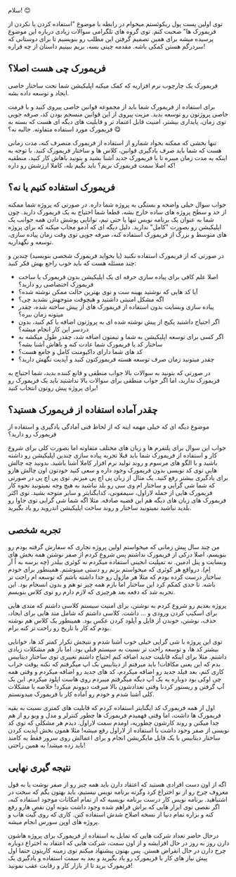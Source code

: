 سلام! 😊

توی اولین پست پول ریکوئستم میخوام در رابطه با موضوع "استفاده کردن یا نکردن از فریمورک ها" صحبت کنم. توی گروه های تلگرامی سوالات زیادی درباره این موضوع پرسیده میشه برای همین تصمیم گرفتن این مطلب رو بنویسیم تا برای دوستانی که سردرگم هستن کمکی باشه. مقدمه چینی بسه، بریم ببینیم داستان از چه قراره!

## فریمورک چی هست اصلا؟

فریمورک یک چارچوب نرم افزاریه که کمک میکنه اپلیکیشن شما تحت ساختار خاصی ایجاد و توسعه داده بشه.

برای استفاده از فریمورک شما باید از مجموعه قوانین خاصی پیروی کنید و با فرمت خاصی پروژتون رو توسعه بدید. مزیت پیروی از این قوانین منسجم بودن کد، صرفه جویی توی زمان، پایداری بیشتر، امنیت قابل اعتماد تر و قابلیت های دیگه ای هست که بسته به فریمورک مورد استفاده متفاوته. جالبه نه؟ 😋

تنها بخشی که ممکنه بخواد شمارو از استفاده از فریمورک منصرف کنه، مدت زمانی هست که شما باید صرف یادگیری قوانین، کلاس ها و ساختار فریمورک کنید. با توجه به اینکه یه مدت زمان میبره تا با فریمورک جدید آشنا بشید و بتونید باهاش کار کنید، منطقیه که اصلا سمت فریمورک بریم؟ باید بگیم بله، کاملا ارزشش رو داره! 

## فریمورک استفاده کنیم یا نه؟

جواب سوال خیلی واضحه و بستگی به پروژه شما داره. در صورتی که پروژه شما ممکنه از حد و سطح پروژه های ساده خارج بشه، قطعا شما احتیاج به یک فریمورک دارید. چون شما به عنوان یک برنامه نویس تنها یا حتی تیم، توانایی پوشش دادن همه جوانب یک اپلیکیشن رو بصورت "کامل" ندارید. دلیل دیگه ای که آدمو مجاب میکنه که برای پروژه های متوسط و بزرگ از فریمورک استفاده کنه، صرفه جویی توی وقت زمان پیاده سازی، توسعه و نگهداریه. 

در صورتی که از فریمورک استفاده نکنید (یا بخواید فریمورک شخصی بنویسید) چندین و چند مسئله هست که باید خوب راجع بهش فکر کنید:

- اصلا علم کافی برای پیاده سازی حرفه ای یک اپلیکیشن بدون فریمورک یا ساخت فریمورک اختصاصی رو دارید؟
- آیا کد هایی که نوشتید بهینه ست و توی بهترین حالت ممکن نوشته شده؟
- اگه مشکل امنیتی داشتید و هیچوقت متوجهش نشدید چی؟
- پیاده سازی وبسایت بدون استفاده از فریمورک های از پیش ساخته شده، چقدر میتونه زمان ببره؟
- اگر احتیاج داشتید پکیج از پیش نوشته شده ای به پروژتون اضافه یا کم کنید، بدون دردسر این کار انجام میشه؟
- اگر کسی برای توسعه اپلیکیشن به شما و تیمتون اضافه شد، چقدر طول میکشه به ساختار کد یا فریمورک شما عادت کنه و باهاش آشنا بشه؟
- کد های شما دارای داکیومنت کامل و جامع هست؟
- چقدر میتونید زمان صرف توسعه هسته فریمورکتون کنید و آپدیت نگهش دارید؟

در صورتی که بتونید به سوالات بالا جواب منطقی و قانع کننده بدید، شما احتیاج به فریمورک ندارید، اما اگر جواب منطقی برای سوالات بالا نداشتید باید یک فریمورک رو برای پروژه پیش روتون انتخاب کنید!

## چقدر آماده استفاده از فریمورک هستید؟

موضوع دیگه ای که خیلی مهمه اینه که از لحاظ فنی آمادگی یادگیری و استفاده از فریمورک رو دارید؟

جواب این سوال برای پلتفرم ها و زبان های مختلف متفاوته اما بصورت کلی برای شروع کار و استفاده از فریمورک شما باید قبلا تجربه پیاده سازی چندین اپلیکیشن رو داشته باشید و با الگو های مرسوم و روند تولید نرم افزار کاملا آشنا باشید. بدونید چه چالش هایی توی کد نویسی بدون فریمورک وجود داره و سعی کنید خودتون اون چالش هارو برای یادگیری بیشتر رفع کنید. یک مثال از زبان پی اچ پی میزنم. توی پی اچ پی در صورتی که شما شی گرایی و ساختار ام وی سی رو بلد نباشید به هیچ وجه نمیتونید نحوه کار فریمورک هایی از جمله لاراول، سیمفونی، کدایگنایتر و سایر متوجه بشید. توی اکثر فریمورک های زبان های دیگه هم این قضیه صادقه. مثلا اگه شما شی گرایی توی جاوا رو بلدید نباشید نمیتونید ساختار و روند ساخت اپلیکیشن اندروید رو یاد بگیرید.

## تجربه شخصی

من چند سال پیش زمانی که میخواستم اولین پروژه تجاری که سفارش گرفته بودم رو بنویسم، اصلا درکی از فریمورک نداشتم پس شروع کردم از صفر نوشتن همه بخش های وبسایت و پنل ادمین. نه تمپلیت انجینی استفاده میکردم نه کوئری بیلدر (چه برسه به اُ آر اِم). درواقع هر کوئری که میخواستم بزنم رو دستی مینوشتم. همینطور برای خودم ساختار درست کرده بودم که مثلا هر ماژول رو جدا داشته باشم که توسعه ام راحت تر باشه. تا حدی کمکم کرد این ساختار اما بازم همه چیز تو هم و بدون انسجام بود. این تجربه شد که دفعه بعد هرچیزی که لازم دارم رو توی کلاس بنویسم.

پروژه بعدیم رو شروع کردم به نوشتن، برای امنیت سیستم کلاسی داشتم که متدی هایی برای اسکیپ کردن ورودی و ... داشت. کلاسی داشتم که شامل متد هایی برای ایجاد، حذف، نوشتن، خوندن از فایل و آپلود کردن عکس بود. همینطور یک کلاس هم نوشته بودم که کار با تاریخ رو راحت تر کنه برام.

توی این پروژه با شی گرایی خیلی خوب آشنا شدم و نتیجش تکرار کمتر کد ها، خوانایی بیشتر کد ها، و توسعه راحت تر نسبت به سیستم قبلی بود. اما باز هم مشکلات زیادی داشتم. مثلا برای اینکه قابلیت جدید اضافه کنم احتیاج داشتم تغییری توی ساختار دیتابیس بدم که این یعنی مکافات! باید میرفتم از دیتابیس بک اپ میگرفتم که نکنه یوقت خراب کاری کنم، بعد فیلد جدید رو اضافه میکردم، کد های جدید رو اضافه میکردم و وقتی همه چی اوکی بود دوباره یه بک آپ دیگه میگرفتم میبردم روی هاست اپلود میکردم. این بک آپ گرفتن و ریستور کردنا وقتی تعدادشون بالا میرفت دیوونم میکرد! خلاصه با مشکلات کلی آشنا شدم و خودم رو آماده کار با فریمورک میدونستم.

اول از همه فریمورک کد ایگنایتر استفاده کردم که قابلیت های کمتری نسبت به بقیه فریمورک ها داشت، اما وقتی فهمیدم فریمورک ها چطور کنترلر و مدل و ویو رو از هم جدا میکنن و روند کارشون چطوریه، اومدم سمت لاراول. دیدم هر مشکلی که توی کد نویسی از صفر وجود داشت با استفاده از لاراول رفع میشه! مثلا همون بخش آپدیت کردن ساختار دیتابیس با یک فایل مایگریشن انجام  و برای اعمالش روی سرور فقط یه کامند باید زده میشد! به همین راحتی!

## نتیجه گیری نهایی

اگه از اون دست افرادی هستید که اعتقاد دارن باید همه چیز رو از صفر نوشت یا به قول معروف چرخ رو از نو اختراع کرد وگرنه برنامه نویس نیستیم، باید بهتون بگم که سخت در اشتباهید. برنامه نویس کار درست برنامه نویسیه که از تمام امکانات موجود استفاده کنه، اگر نقصی توی ابزار هایی که براش فراهم شده وجود داشت بتونه اون نقص هارو رفع کنه و بزاره تمام دنیا از نسخه اصلاح شدش استفاده کنن. کاری که روی گیت هاب و پروژه های اوپن سورس انجام میشه.

درحال حاضر تعداد شرکت هایی که تمایل به استفاده از فریمورک برای پروژه هاشون دارن روز به روز در حال افزایشه و از اون سمت، شرکت هایی که اعتقاد به اختراع دوباره چرخ دارن در حال انقراض هستن. پس بهتون پیشنهاد میکنم توی زمینه کاریتون حتما اول پیش نیاز های کار با فریمورک رو یاد بگیرید و بعد به سمت استفاده و یادگیری یک فریمورک برید تا از بازار کار و رقابت عقب نمونید!